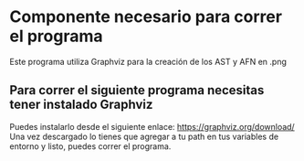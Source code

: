 # Componente necesario para correr el programa

Este programa utiliza Graphviz para la creación de los AST y AFN en .png

## Para correr el siguiente programa necesitas tener instalado Graphviz 

Puedes instalarlo desde el siguiente enlace: https://graphviz.org/download/ 
Una vez descargado lo tienes que agregar a tu path en tus variables de entorno y listo, puedes correr el programa.


